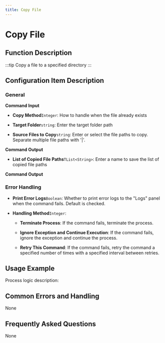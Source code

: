 ```yaml
---
title: Copy File
---
```


# Copy File

## Function Description

:::tip 
Copy a file to a specified directory
:::

## Configuration Item Description

### General

**Command Input**

- **Copy Method**`Integer`: How to handle when the file already exists

- **Target Folder**`string`: Enter the target folder path

- **Source Files to Copy**`string`: Enter or select the file paths to copy. Separate multiple file paths with '|'.


**Command Output**

- **List of Copied File Paths**`TList<String>`: Enter a name to save the list of copied file paths


**Command Output**

### Error Handling

- **Print Error Logs**`Boolean`: Whether to print error logs to the "Logs" panel when the command fails. Default is checked. 

- **Handling Method**`Integer`:

    - **Terminate Process**: If the command fails, terminate the process.

    - **Ignore Exception and Continue Execution**: If the command fails, ignore the exception and continue the process.

    - **Retry This Command**: If the command fails, retry the command a specified number of times with a specified interval between retries.

## Usage Example

Process logic description:

## Common Errors and Handling

None

## Frequently Asked Questions

None

